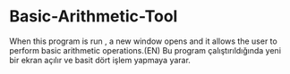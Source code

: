 # Basic-Arithmetic-Tool
When this program is run , a new window opens and it allows the user to perform basic arithmetic operations.(EN)
Bu program çalıştırıldığında yeni bir ekran açılır ve basit dört işlem yapmaya yarar.
